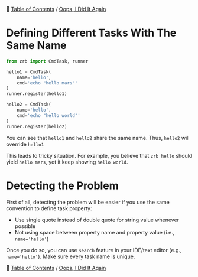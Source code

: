 🔖 [Table of Contents](../README.md) / [Oops, I Did It Again](README.md)

# Defining Different Tasks With The Same Name

```python
from zrb import CmdTask, runner

hello1 = CmdTask(
    name='hello',
    cmd='echo "hello mars"'
)
runner.register(hello1)

hello2 = CmdTask(
    name='hello',
    cmd='echo "hello world"'
)
runner.register(hello2)
```

You can see that `hello1` and `hello2` share the same name. Thus, `hello2` will override `hello1`

This leads to tricky situation. For example, you believe that `zrb hello` should yield `hello mars`, yet it keep showing `hello world`.

# Detecting the Problem

First of all, detecting the problem will be easier if you use the same convention to define task property:
- Use single quote instead of double quote for string value whenever possible
- Not using space between property name and property value (i.e., `name='hello'`)

Once you do so, you can use `search` feature in your IDE/text editor (e.g., `name='hello'`). Make sure every task name is unique.


🔖 [Table of Contents](../README.md) / [Oops, I Did It Again](README.md)
